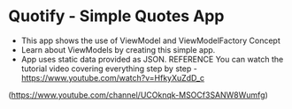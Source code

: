 # Quotify - Simple Quotes App 

- This app shows the use of ViewModel and ViewModelFactory Concept
- Learn about ViewModels by creating this simple app.
- App uses static data provided as JSON.
REFERENCE 
You can watch the tutorial video covering everything step by step - 
https://www.youtube.com/watch?v=HfkyXuZdD_c

(https://www.youtube.com/channel/UCOknqk-MSOCf3SANW8Wumfg)
